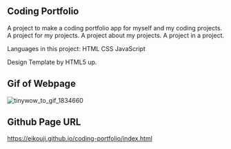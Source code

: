 ## Coding Portfolio ##

A project to make a coding portfolio app for myself and my coding projects. 
A project for my projects.
A project about my projects. 
A project in a project.

Languages in this project:
HTML
CSS
JavaScript

Design Template by HTML5 up.

## Gif of Webpage ##


![tinywow_to_gif_1834660](https://user-images.githubusercontent.com/91100425/163698383-3adcb751-7c12-4618-87cd-b55212da7d14.gif)


## Github Page URL ##
https://eikouji.github.io/coding-portfolio/index.html

